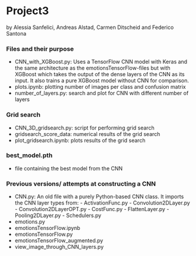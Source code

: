 # Project3
by Alessia Sanfelici, Andreas Alstad, Carmen Ditscheid and Federico Santona

### Files and their purpose
- CNN_with_XGBoost.py:
    Uses a TensorFlow CNN model with Keras and the same architecture as the emotionsTensorFlow-files
    but with XGBoost which takes the output of the dense layers of the CNN as its input.
    It also trains a pure XGBoost model without CNN for comparison.
- plots.ipynb: plotting number of images per class and confusion matrix
- number_of_layers.py: search and plot for CNN with different number of layers
  
### Grid search
- CNN_3D_gridsearch.py: script for performing grid search
- gridsearch_score_data: numerical results of the grid search
- plot_gridsearch.ipynb: plots results of the grid search
  
### best_model.pth
- file containing the best model from the CNN

### Previous versions/ attempts at constructing a CNN
- CNN.py:
    An old file with a purely Python-based CNN class. It imports the CNN layer types from:
        - ActivationFunc.py
        - Convolution2DLayer.py
        - Convolution2DLayerOPT.py
        - CostFunc.py
        - FlattenLayer.py
        - Pooling2DLayer.py
        - Schedulers.py
- emotions.py
- emotionsTensorFlow.ipynb
- emotionsTensorFlow.py
- emotionsTensorFlow_augmented.py
- view_image_through_CNN_layers.py
